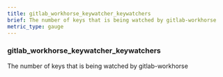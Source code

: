 ```yaml
---
title: gitlab_workhorse_keywatcher_keywatchers
brief: The number of keys that is being watched by gitlab-workhorse
metric_type: gauge
---
```

### gitlab_workhorse_keywatcher_keywatchers

The number of keys that is being watched by gitlab-workhorse